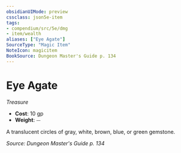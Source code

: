 ```yaml
---
obsidianUIMode: preview
cssclass: json5e-item
tags:
- compendium/src/5e/dmg
- item/wealth
aliases: ["Eye Agate"]
SourceType: "Magic Item"
NoteIcon: magicitem
BookSource: Dungeon Master's Guide p. 134
---
```

# Eye Agate
*Treasure*  

- **Cost**: 10 gp
- **Weight**: ⏤

A translucent circles of gray, white, brown, blue, or green gemstone.

*Source: Dungeon Master's Guide p. 134*